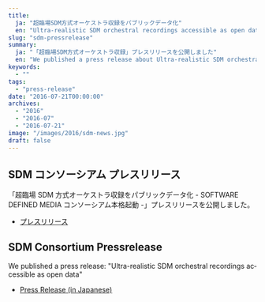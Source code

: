 ```yaml
---
title:
  ja: "超臨場SDM方式オーケストラ収録をパブリックデータ化"
  en: "Ultra-realistic SDM orchestral recordings accessible as open data"
slug: "sdm-pressrelease"
summary:
  ja: "「超臨場SDM方式オーケストラ収録」プレスリリースを公開しました"
  en: "We published a press release about Ultra-realistic SDM orchestral recordings"
keywords:
  - ""
tags:
  - "press-release"
date: "2016-07-21T00:00:00"
archives:
  - "2016"
  - "2016-07"
  - "2016-07-21"
image: "/images/2016/sdm-news.jpg"
draft: false
---
```


<!-- 日本語記事ここから -->
<section lang="ja" v-if="$context.locale === 'ja-jp'">

# SDM コンソーシアム プレスリリース

「超臨場 SDM 方式オーケストラ収録をパブリックデータ化 - SOFTWARE DEFINED MEDIA コンソーシアム本格起動 -」プレスリリースを公開しました。

- [プレスリリース](/archives/news/news_20160721.html)

</section>
<!-- 日本語記事ここまで -->

<!-- English article start -->
<section lang="en" v-else>

# SDM Consortium Pressrelease

We published a press release: "Ultra-realistic SDM orchestral recordings accessible as open data"

- [Press Release (in Japanese)](/archives/news/news_20160721.html)

</section>
<!-- English article end -->
